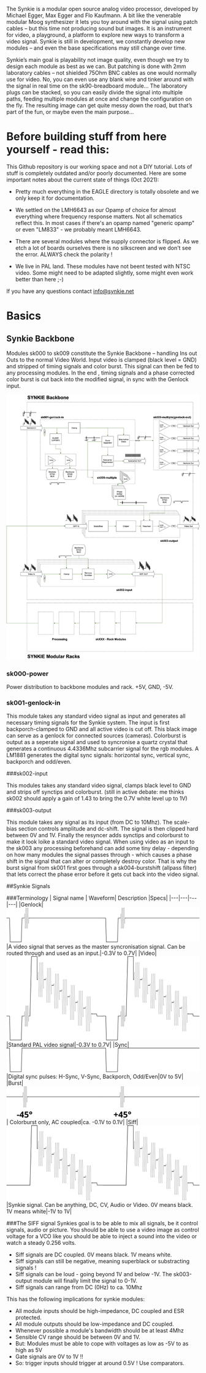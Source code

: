 The Synkie is a modular open source analog video processor, developed by Michael Egger, Max Egger and Flo Kaufmann. A bit like the venerable modular Moog synthesizer it lets you toy around with the signal using patch cables – but this time not producing sound but images. It is an instrument for video, a playground, a platform to explore new ways to transform a video signal. Synkie is still in development, we constantly develop new modules – and even the base specifications may still change over time. 

Synkie’s main goal is playability not image quality, even though we try to design each module as best as we can. But patching is done with 2mm laboratory cables – not shielded 75Ohm BNC cables as one would normally use for video. No, you can even use any blank wire and tinker around with the signal in real time on the sk90-breadboard module… The laboratory plugs can be stacked, so you can easily divide the signal into multiple paths, feeding multiple modules at once and change the configuration on the fly. The resulting image can get quite messy down the road, but that’s part of the fun, or maybe even the main purpose…

# Before building stuff from here yourself - read this:

This Github repository is our working space and not a DIY tutorial. Lots of stuff is completely outdated and/or poorly documented. Here are some important notes about the current state of things (Oct 2021):

- Pretty much everything in the EAGLE directory is totally obsolete and we only keep it for documentation.

- We settled on the LMH6643 as our Opamp of choice for almost everything where frequency response matters. Not all schematics reflect this. In most cases if there's an opamp named "generic opamp" or even "LM833" - we probably meant LMH6643.

- There are several modules where the supply connector is flipped. As we etch a lot of boards ourselves there is no silkscreen and we don't see the error. ALWAYS check the polarity !

- We live in PAL land. These modules have not beent tested with NTSC video. Some might need to be adapted slightly, some might even work better than here ;-)

If you have any questions contact <info@synkie.net>


# Basics

## Synkie Backbone
Modules sk000 to sk009 constitute the Synkie Backbone – handling Ins out Outs to the normal Video World. Input video is clamped (black level = GND) and stripped of timing signals and color burst. This signal can then be fed to any processing modules.
In the end , timing signals and a phase corrected color burst is cut back into the modified signal, in sync with the Genlock input.

![](doc/Backbone.png)

### sk000-power
Power distribution to backbone modules and rack. +5V, GND, -5V.

### sk001-genlock-in

This module takes any standard video signal as input and generates all necessary timing signals for the Synkie system. The input is first backporch-clamped to GND and all active video is cut off. This black image can serve as a genlock for connected sources (cameras). Colorburst is output as a seperate signal and used to syncronise a quartz crystal that generates a continuous 4.4336Mhz subcarrier signal for the rgb modules. A LM1881 generates the digital sync signals: horizontal sync, vertical sync, backporch and odd/even.

###sk002-input

This modules takes any standard video signal, clamps black level to GND and strips off synctips and colorburst. (still in active debate: me thinks sk002 should apply a gain of 1.43 to bring the 0.7V white level up to 1V)

###sk003-output

This module takes any signal as its input (from DC to 10Mhz). The scale-bias section controls amplitude and dc-shift. The signal is then clipped hard between 0V and 1V. Finally the resyncer adds synctips and colorburst to make it look loike a standard video signal. 
When using video as an input to the sk003 any processing beforehand can add some tiny delay - depending on how many modules the signal passes through -  which causes a phase shift in the signal that can alter or completely destroy color. That is why the burst signal from sk001 first goes through a sk004-burstshift (allpass filter) that lets correct the phase error before it gets cut back into the video signal.

##Synkie Signals

###Terminology
| Signal name | Waveform| Description  |Specs|
|---|---|---|---|
|Genlock|![](doc/genlock.svg)|A video signal that serves as the master syncronisation signal. Can be routed through and used as an input.|-0.3V to 0.7V|
|Video|![](doc/video.svg)|Standard PAL video signal|-0.3V to 0.7V|
|Sync| ![](doc/sync.svg)|Digital sync pulses: H-Sync, V-Sync, Backporch, Odd/Even|0V to 5V|
|Burst|![](doc/burst.svg)| Colorburst only, AC coupled|ca. -0.1V to 0.1V|
|Siff| ![](doc/siff.svg)|Synkie signal. Can be anything, DC, CV, Audio or Video. 0V means black. 1V means white|-1V to 1V|

###The SIFF signal
Synkies goal is to be able to mix all signals, be it control signals, audio or picture. You should be able to use a video image as control voltage for a VCO like you should be able to inject a sound into the video or watch a steady 0.256 volts.

* Siff signals are DC coupled. 0V means black. 1V means white.
* Siff signals can still be negative, meaning superblack or substracting signals !
* Siff signals can be loud - going beyond 1V and below -1V. The sk003-output module will finally limit the signal to 0-1V.
* Siff signals can range from DC (0Hz) to ca. 10Mhz

This has the following implications for synkie modules:

* All module inputs should be high-impedance, DC coupled and ESR protected.
* All module outputs should be low-impedance and DC coupled.
* Whenever possible a module's bandwidth should be at least 4Mhz
* Sensible CV range should be between 0V and 1V.
* But: Modules must be able to cope with voltages as low as -5V to as high as 5V
* Gate signals are 0V to 1V !!
* So: trigger inputs should trigger at around 0.5V ! Use comparators.
